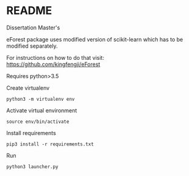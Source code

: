 # README

Dissertation Master's

eForest package uses modified version of scikit-learn which has to be modified separately.

For instructions on how to do that visit:
https://github.com/kingfengji/eForest

Requires python>3.5

Create virtualenv

```python3 -m virtualenv env```

Activate virtual environment

```source env/bin/activate```

Install requirements

```pip3 install -r requirements.txt```

Run

```python3 launcher.py```
